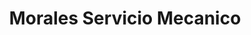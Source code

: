 ---
title: "Morales Servicio Mecanico"
url: /indianapolis/morales-servicio-mecanico/
shop: car repair
---